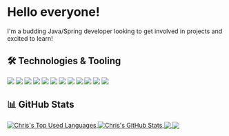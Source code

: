 <!-- Special thanks to Martin Heinz https://github.com/MartinHeinz for writing an excellent article for those looking to improve their GitHub profiles: https://towardsdatascience.com/build-a-stunning-readme-for-your-github-profile-9b80434fe5d7 -->

# Hello everyone!

I'm a budding Java/Spring developer looking to get involved in projects and excited to learn!

## &#x1f6e0; Technologies & Tooling

![](https://img.shields.io/badge/OS-Linux-informational?style=flat&logo=linux&logoColor=white&color=e4e2e2)
![](https://img.shields.io/badge/Language-Java-informational?style=flat&log=java&logoColor=white&color=e4e2e2)
![](https://img.shields.io/badge/Language-JavaScript-informational?style=flat&logo=javascript&logoColor=white&color=e4e2e2)
![](https://img.shields.io/badge/Framework-Spring-informational?style=flat&logo=spring&logoColor=white&color=e4e2e2)
![](https://img.shields.io/badge/Framework-React-informational?style=flat&logo=react&logoColor=white&color=e4e2e2)
![](https://img.shields.io/badge/ORM-Hibernate-informational?style=flat&logo=spring&logoColor=white&color=e4e2e2)
![](https://img.shields.io/badge/NoSQL-MongoDB-informational?style=flat&logo=mongodb&logoColor=white&color=e4e2e2)
![](https://img.shields.io/badge/SQL-SQLite-informational?style=flat&logo=sqlite&logoColor=white&color=e4e2e2)
![](https://img.shields.io/badge/Tool-Docker-informational?style=flat&logo=docker&logoColor=white&color=e4e2e2)
![](https://img.shields.io/badge/Tool-Prometheus-informational?style=flat&logo=prometheus&logoColor=white&color=e4e2e2)
![](https://img.shields.io/badge/Tool-Postman-informational?style=flat&logo=postman&logoColor=white&color=e4e2e2)
![](https://img.shields.io/badge/IDE-IntelliJ_IDEA-informational?style=flat&logo=intellij-idea&logoColor=white&color=e4e2e2)

## &#x1f4ca; GitHub Stats

<a href="https://github.com/ChrisHilborne">
  <img align="center" src="https://github-readme-stats.vercel.app/api/top-langs/?username=ChrisHilborne&hide=html,css&langs_count=4" alt="Chris's Top Used Languages" />
</a>
<a href="https://github.com/ChrisHilborne">
  <img align="center" src="https://github-readme-stats.vercel.app/api?username=ChrisHilborne&custom_title=Stats&hide=stars&show_icons=true&count_private=true&" alt="Chris's GitHub Stats" />
</a>
<a href="https://github.com/ChrisHilborne/Madrid-Covid-Radar">
  <img align="center" src="https://github-readme-stats.vercel.app/api/pin/?username=ChrisHilborne&repo=Madrid-Covid-Radar" />
</a>
<a href="https://github.com/ChrisHilborne/to-ad-api">
  <img align="center" src="https://github-readme-stats.vercel.app/api/pin/?username=ChrisHilborne&repo=to-do-api" />
</a>
